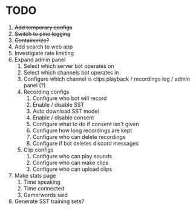 # TODO
1. ~~Add temporary configs~~
2. ~~Switch to pino logging~~
3. ~~Containerize?~~
4. Add search to web app
5. Investigiate rate limiting
6. Expand admin panel
   1. Select which server bot operates on
   2. Select which channels bot operates in
   3. Configure which channel is clips playback / recordings log / admin panel (?)
   4. Recording configs
      1. Configure who bot will record
      2. Enable / disable SST
      3. Auto download SST model
      4. Enable / disable consent
      5. Configure what to do if consent isn't given
      6. Configure how long recordings are kept
      7. Configure who can delete recordings
      8. Configure if bot deletes discord messages
   5. Clip configs
      1. Configure who can play sounds
      2. Configure who can make clips
      3. Configure who can upload clips
7. Make stats page
   1. Time speaking
   2. Time connected
   3. Gamerwords said
8. Generate SST training sets?
